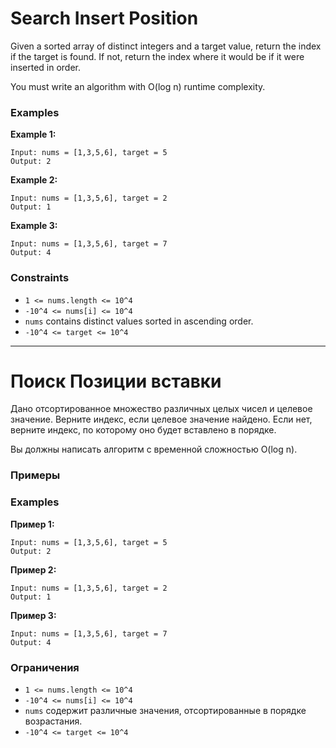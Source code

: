 # Search Insert Position

Given a sorted array of distinct integers and a target value, return the index if the target is found. If not, return the index where it would be if it were inserted in order.

You must write an algorithm with O(log n) runtime complexity.

### Examples

**Example 1:**

```
Input: nums = [1,3,5,6], target = 5  
Output: 2
```

**Example 2:**

```
Input: nums = [1,3,5,6], target = 2
Output: 1
```

**Example 3:**

```
Input: nums = [1,3,5,6], target = 7
Output: 4
```

### Constraints

* `1 <= nums.length <= 10^4`
* `-10^4 <= nums[i] <= 10^4`
* `nums` contains distinct values sorted in ascending order.
* `-10^4 <= target <= 10^4`

---

# Поиск Позиции вставки

Дано отсортированное множество различных целых чисел и целевое значение. Верните индекс, если целевое значение найдено. Если нет, верните индекс, по которому оно будет вставлено в порядке.

Вы должны написать алгоритм с временной сложностью O(log n).

### Примеры

### Examples

**Пример 1:**

```
Input: nums = [1,3,5,6], target = 5  
Output: 2
```

**Пример 2:**

```
Input: nums = [1,3,5,6], target = 2
Output: 1
```

**Пример 3:**

```
Input: nums = [1,3,5,6], target = 7
Output: 4
```

### Ограничения

* `1 <= nums.length <= 10^4`
* `-10^4 <= nums[i] <= 10^4`
* `nums` содержит различные значения, отсортированные в порядке возрастания.
* `-10^4 <= target <= 10^4`
